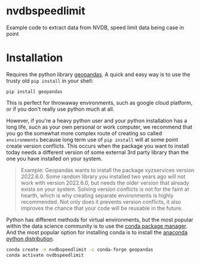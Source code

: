 # nvdbspeedlimit
Example code to extract data from NVDB, speed limit data being case in point 


# Installation 

Requires the python library [geopandas](https://geopandas.org/en/stable/). A quick and easy way is to use the trusty old  `pip install` in your shell:   

```
pip install geopandas 
```
This is perfect for throwaway environments, such as google cloud platform, or if you don't really use python much at all. 

However, if you're a heavy python user and your python installation has a long life, sucn as your own personal or work computer, we recommend that you go the somewhat more complex route of creating so called `environments` because long term use of `pip install` will at some point create version conflicts. This occurs when the package you want to install today needs a different version of some external 3rd party library than the one you have installed on your system. 

> Example: Geopandas wants to install the package xyzservices version 2022.6.0. Some random library you installed two years ago will not work with version 2022.6.0, but needs the older version that already exists on your system. Solving version conflicts is not for the faint at hearth, which is why creating separate environments is highly recommended. Not only does it prevents version conflicts, it also improves the chance  that your code will be reusable in the future. 

Python has different methods for virtual environments, but the most popular within the data science community is to use the [conda package manager](https://docs.conda.io/en/latest/). And the most popular option for installing conda is to install the [anaconda python distribution](https://www.anaconda.com/products/distribution). 


```bash
conda create -n nvdbspeedlimit -c conda-forge geopandas
conda activate nvdbspeedlimit
```


